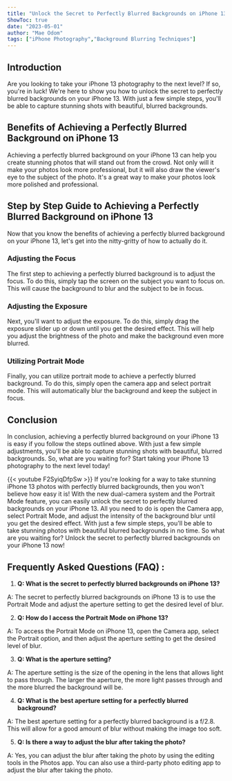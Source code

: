 ```yaml
---
title: "Unlock the Secret to Perfectly Blurred Backgrounds on iPhone 13 - You Won't Believe How Easy It Is!"
ShowToc: true 
date: "2023-05-01"
author: "Mae Odom" 
tags: ["iPhone Photography","Background Blurring Techniques"]
---
```

## Introduction

Are you looking to take your iPhone 13 photography to the next level? If so, you're in luck! We're here to show you how to unlock the secret to perfectly blurred backgrounds on your iPhone 13. With just a few simple steps, you'll be able to capture stunning shots with beautiful, blurred backgrounds. 

## Benefits of Achieving a Perfectly Blurred Background on iPhone 13

Achieving a perfectly blurred background on your iPhone 13 can help you create stunning photos that will stand out from the crowd. Not only will it make your photos look more professional, but it will also draw the viewer's eye to the subject of the photo. It's a great way to make your photos look more polished and professional.

## Step by Step Guide to Achieving a Perfectly Blurred Background on iPhone 13

Now that you know the benefits of achieving a perfectly blurred background on your iPhone 13, let's get into the nitty-gritty of how to actually do it. 

### Adjusting the Focus

The first step to achieving a perfectly blurred background is to adjust the focus. To do this, simply tap the screen on the subject you want to focus on. This will cause the background to blur and the subject to be in focus.

### Adjusting the Exposure

Next, you'll want to adjust the exposure. To do this, simply drag the exposure slider up or down until you get the desired effect. This will help you adjust the brightness of the photo and make the background even more blurred.

### Utilizing Portrait Mode

Finally, you can utilize portrait mode to achieve a perfectly blurred background. To do this, simply open the camera app and select portrait mode. This will automatically blur the background and keep the subject in focus.

## Conclusion

In conclusion, achieving a perfectly blurred background on your iPhone 13 is easy if you follow the steps outlined above. With just a few simple adjustments, you'll be able to capture stunning shots with beautiful, blurred backgrounds. So, what are you waiting for? Start taking your iPhone 13 photography to the next level today!

{{< youtube F2SyiqDfpSw >}} 
If you're looking for a way to take stunning iPhone 13 photos with perfectly blurred backgrounds, then you won't believe how easy it is! With the new dual-camera system and the Portrait Mode feature, you can easily unlock the secret to perfectly blurred backgrounds on your iPhone 13. All you need to do is open the Camera app, select Portrait Mode, and adjust the intensity of the background blur until you get the desired effect. With just a few simple steps, you'll be able to take stunning photos with beautiful blurred backgrounds in no time. So what are you waiting for? Unlock the secret to perfectly blurred backgrounds on your iPhone 13 now!

## Frequently Asked Questions (FAQ) :
1. **Q: What is the secret to perfectly blurred backgrounds on iPhone 13?**

A: The secret to perfectly blurred backgrounds on iPhone 13 is to use the Portrait Mode and adjust the aperture setting to get the desired level of blur.

2. **Q: How do I access the Portrait Mode on iPhone 13?**

A: To access the Portrait Mode on iPhone 13, open the Camera app, select the Portrait option, and then adjust the aperture setting to get the desired level of blur.

3. **Q: What is the aperture setting?**

A: The aperture setting is the size of the opening in the lens that allows light to pass through. The larger the aperture, the more light passes through and the more blurred the background will be.

4. **Q: What is the best aperture setting for a perfectly blurred background?**

A: The best aperture setting for a perfectly blurred background is a f/2.8. This will allow for a good amount of blur without making the image too soft.

5. **Q: Is there a way to adjust the blur after taking the photo?**

A: Yes, you can adjust the blur after taking the photo by using the editing tools in the Photos app. You can also use a third-party photo editing app to adjust the blur after taking the photo.



